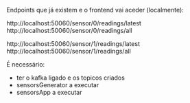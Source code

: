 Endpoints que já existem e o frontend vai aceder (localmente):

http://localhost:50060/sensor/0/readings/latest
http://localhost:50060/sensor/0/readings/all

http://localhost:50060/sensor/1/readings/latest
http://localhost:50060/sensor/1/readings/all

É necessário:
 - ter o kafka ligado e os topicos criados
 - sensorsGenerator a executar
 - sensorsApp a executar
